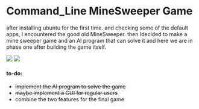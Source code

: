 # Command_Line MineSweeper Game  

after installing ubuntu for the first time. 
and checking some of the default apps, I encountered the good old MineSweeper. then Idecided to make a mine sweeper game and an AI program that can solve it
and here we are in phase one after building the game itself.

<p float="left">
  <img src="https://github.com/mohab99/Mine_Sweeper_Solver/blob/gui/game_shot.png"/>
  <img src="https://github.com/mohab99/Mine_Sweeper_Solver/blob/gui/winning_screen.png"/> 
</p>

#### to-do:

- <s>implement the AI program to solve the game</s>
- <s>maybe implement a GUI for regular users</s>
- combine the two features for the final game


